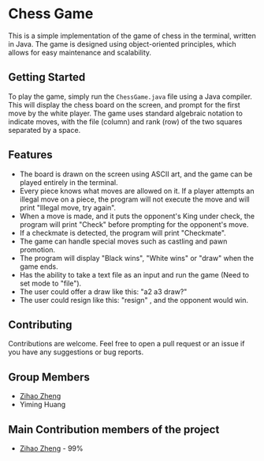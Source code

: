 # Chess Game

This is a simple implementation of the game of chess in the terminal, written in Java. The game is designed using object-oriented principles, which allows for easy maintenance and scalability.

## Getting Started

To play the game, simply run the `ChessGame.java` file using a Java compiler. This will display the chess board on the screen, and prompt for the first move by the white player. The game uses standard algebraic notation to indicate moves, with the file (column) and rank (row) of the two squares separated by a space.

## Features

- The board is drawn on the screen using ASCII art, and the game can be played entirely in the terminal.
- Every piece knows what moves are allowed on it. If a player attempts an illegal move on a piece, the program will not execute the move and will print "Illegal move, try again".
- When a move is made, and it puts the opponent's King under check, the program will print "Check" before prompting for the opponent's move.
- If a checkmate is detected, the program will print "Checkmate".
- The game can handle special moves such as castling and pawn promotion.
- The program will display "Black wins", "White wins" or "draw" when the game ends.
- Has the ability to take a text file as an input and run the game (Need to set mode to "file").
- The user could offer a draw like this: "a2 a3 draw?"
- The user could resign like this: "resign" , and the opponent would win.


## Contributing

Contributions are welcome. Feel free to open a pull request or an issue if you have any suggestions or bug reports.

## Group Members

- [Zihao Zheng](https://github.com/zhengzihao2002)
- Yiming Huang

## Main Contribution members of the project
- [Zihao Zheng](https://github.com/zhengzihao2002) - 99%
